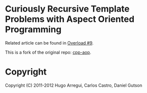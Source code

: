 Curiously Recursive Template Problems with Aspect Oriented Programming
======================================================================

Related article can be found in [Overload #9](http://accu.org/index.php/journals/c310/).

This is a fork of the original repo: [cpp-aop](http://code.google.com/p/cpp-aop/).

Copyright
=========

Copyright (C) 2011-2012 Hugo Arregui, Carlos Castro, Daniel Gutson

